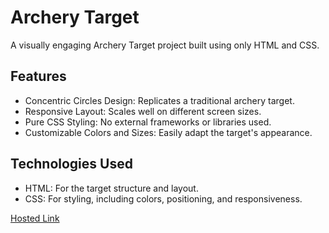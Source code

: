 # Archery Target
A visually engaging Archery Target project built using only HTML and CSS. 

## Features
- Concentric Circles Design: Replicates a traditional archery target.
- Responsive Layout: Scales well on different screen sizes.
- Pure CSS Styling: No external frameworks or libraries used.
- Customizable Colors and Sizes: Easily adapt the target's appearance.

## Technologies Used
- HTML: For the target structure and layout.
- CSS: For styling, including colors, positioning, and responsiveness.

[Hosted Link](https://kirthanaa05.github.io/Archery/)

